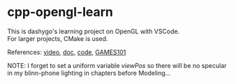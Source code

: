 # cpp-opengl-learn
This is dashygo's learning project on OpenGL with VSCode.\
For larger projects, CMake is used.

References: [video](https://www.youtube.com/watch?v=XpBGwZNyUh0&list=PLPaoO-vpZnumdcb4tZc4x5Q-v7CkrQ6M-),
[doc](https://learnopengl-cn.readthedocs.io/zh/latest/01%20Getting%20started/03%20Hello%20Window/),
[code](https://github.com/VictorGordan/opengl-tutorials),
[GAMES101](https://sites.cs.ucsb.edu/~lingqi/teaching/games101.html)

NOTE: I forget to set a uniform variable *viewPos* so there will be no specular in my blinn-phone lighting in chapters before Modeling...

